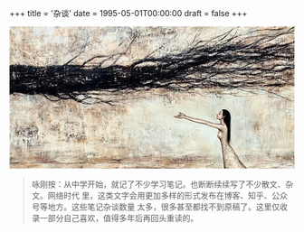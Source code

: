 +++
title = '杂谈'
date = 1995-05-01T00:00:00
draft = false
+++

![咏刚的文章](./notes.jpg#center)

> 咏刚按：从中学开始，就记了不少学习笔记。也断断续续写了不少散文、杂文。网络时代
> 里，这类文字会用更加多样的形式发布在博客、知乎、公众号等地方。这些笔记杂谈数量
> 太多，很多甚至都找不到原稿了。这里仅收录一部分自己喜欢，值得多年后再回头重读的。
